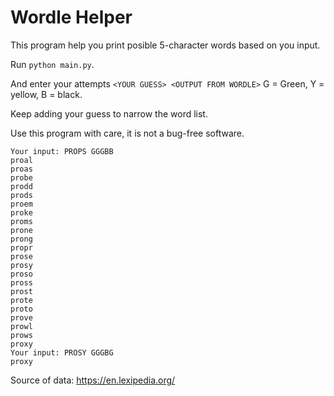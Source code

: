 # Wordle Helper

This program help you print posible 5-character words based on you input.

Run `python main.py`.

And enter your attempts `<YOUR GUESS> <OUTPUT FROM WORDLE>` G = Green, Y = yellow, B = black.

Keep adding your guess to narrow the word list.

Use this program with care, it is not a bug-free software.

```
Your input: PROPS GGGBB
proal
proas
probe
prodd
prods
proem
proke
proms
prone
prong
propr
prose
prosy
proso
pross
prost
prote
proto
prove
prowl
prows
proxy
Your input: PROSY GGGBG
proxy
```

Source of data: https://en.lexipedia.org/